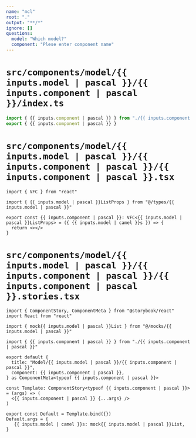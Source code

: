```yaml
---
name: "mcl"
root: "."
output: "**/*"
ignore: []
questions:
  model: "Which model?"
  component: "Plese enter component name"
---
```


# `src/components/model/{{ inputs.model | pascal }}/{{ inputs.component | pascal }}/index.ts`

```ts
import { {{ inputs.component | pascal }} } from "./{{ inputs.component | pascal }}"
export { {{ inputs.component | pascal }} }
```

# `src/components/model/{{ inputs.model | pascal }}/{{ inputs.component | pascal }}/{{ inputs.component | pascal }}.tsx`

```tsx
import { VFC } from "react"

import { {{ inputs.model | pascal }}ListProps } from "@/types/{{ inputs.model | pascal }}"

export const {{ inputs.component | pascal }}: VFC<{{ inputs.model | pascal }}ListProps> = ({ {{ inputs.model | camel }}s }) => {
  return <></>
}
```

# `src/components/model/{{ inputs.model | pascal }}/{{ inputs.component | pascal }}/{{ inputs.component | pascal }}.stories.tsx`

```tsx
import { ComponentStory, ComponentMeta } from "@storybook/react"
import React from "react"

import { mock{{ inputs.model | pascal }}List } from "@/mocks/{{ inputs.model | pascal }}"

import { {{ inputs.component | pascal }} } from "./{{ inputs.component | pascal }}"

export default {
  title: "Model/{{ inputs.model | pascal }}/{{ inputs.component | pascal }}",
  component: {{ inputs.component | pascal }},
} as ComponentMeta<typeof {{ inputs.component | pascal }}>

const Template: ComponentStory<typeof {{ inputs.component | pascal }}> = (args) => (
  <{{ inputs.component | pascal }} {...args} />
)

export const Default = Template.bind({})
Default.args = {
   {{ inputs.model | camel }}s: mock{{ inputs.model | pascal }}List,
}
```
